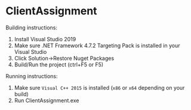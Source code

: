 # ClientAssignment
Building instructions:
1. Install Visual Studio 2019
2. Make sure .NET Framework 4.7.2 Targeting Pack is installed in your Visual Studio
3. Click Solution->Restore Nuget Packages
4. Build/Run the project (ctrl+F5 or F5)

Running instructions:
1. Make sure `Visual C++ 2015` is installed (`x86` or `x64` depending on your build)
2. Run ClientAssignment.exe
